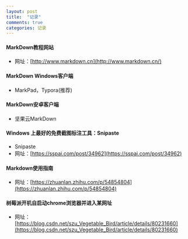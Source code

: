 ```yaml
---
layout: post
title:  "记录"
comments: true
categories: 记录
---
```


#### MarkDown教程网站

* 网址：[http://www.markdown.cn](http://www.markdown.cn/)

#### MarkDown Windows客户端

* MarkPad，Typora(推荐)

#### MarkDown安卓客户端

* 坚果云MarkDown

#### Windows 上最好的免费截图标注工具：Snipaste

* Snipaste
* 网址：[https://sspai.com/post/34962](https://sspai.com/post/34962)

#### Markdown使用指南

* 网址：[https://zhuanlan.zhihu.com/p/54854804](https://zhuanlan.zhihu.com/p/54854804)

#### 树莓派开机自启动chrome浏览器并进入某网址

* 网址：[https://blog.csdn.net/szu_Vegetable_Bird/article/details/80231660](https://blog.csdn.net/szu_Vegetable_Bird/article/details/80231660)
